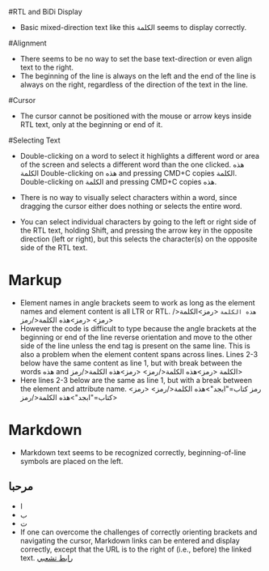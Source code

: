 #RTL and BiDi Display
 - Basic mixed-direction text like this الكلمة seems to display correctly.

#Alignment
 - There seems to be no way to set the base text-direction or even align
text to the right.
 - The beginning of the line is always on the left and the end of the line is always on the right, regardless of the direction of the text in the line.

#Cursor
 - The cursor cannot be positioned with the mouse or arrow keys inside RTL text,
only at the beginning or end of it.

#Selecting Text
 - Double-clicking on a word to select it highlights a different word or area of
the screen and selects a different word than the one clicked.
هذه الكلمة
Double-clicking on هذه and pressing CMD+C copies الكلمة.
Double-clicking on الكلمة and pressing CMD+C copies هذه.

 - There is no way to visually select characters within a word, since dragging the
cursor either does nothing or selects the entire word.

 - You can select individual characters by going to the left or right side of the
RTL text, holding Shift, and pressing the arrow key in the opposite direction
(left or right), but this selects the character(s) on the opposite side of the
RTL text.

# Markup
 - Element names in angle brackets seem to work as long as the element names and element content is all LTR or RTL.
<code>هذه الكلمة</code>
<رمز>الكلمة</رمز> <رمز>هذه الكلمة</رمز>
 - However the code is difficult to type because the angle brackets at the beginning or end of the line reverse orientation and move to the other side of the line unless the end tag is present on the same line. This is also a problem when the element content spans across lines. Lines 2-3 below have the same content as line 1, but with break between the words هذه and الكلمة
<رمز>هذه الكلمة</رمز>
<رمز>هذه
 الكلمة</رمز>
 - Here lines 2-3 below are the same as line 1, but with a break between the element and attribute name.
<رمز كتاب="ابجد">هذه الكلمة</رمز>
<رمز
كتاب="ابجد">هذه الكلمة</رمز>

# Markdown
 - Markdown text seems to be recognized correctly, beginning-of-line symbols are placed on the left.
## مرحبا
 - ا
  - ب
   - ت
 - If one can overcome the challenges of correctly orienting brackets and navigating the cursor, Markdown links can be entered and display correctly, except that the URL is to the right of (i.e., before) the linked text.
[رابط تشعبي](https://ar.wikipedia.org/wiki/رابط_تشعبي)
